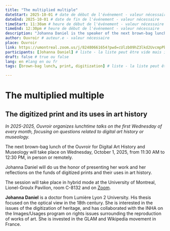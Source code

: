 ```yaml
---
title: "The multiplied multiple"
dateStart: 2025-10-01 # date de début de l'événement - valeur nécessaire
dateEnd: 2025-10-01 # date de fin de l'événement - valeur nécessaire
timeStart: 11:30am # heure de début de l'événement - valeur nécessaire
timeEnd: 12:30pm # heure de début de l'événement - valeur nécessaire
description: "Johanna Daniel is the speaker of the next brown-bag lunch of the Ouvroir for Digital Art History and Museology that will take place on Wednesday, October 1, 2025, from 11:30 AM to 12:30 PM, in person or remotely" # description - valeur  nécessaire
author: Ouvroir # auteur.e - valeur nécessaire
place: Ouvroir
link: https://umontreal.zoom.us/j/82480661654?pwd=cUlzb09hZ3lkd2UvcmpPbTdmQkZBQT09 # lien pour s'inscrire - peut être vide
participants: [Johanna Daniel] # liste - la liste peut être vide mais il faut une liste
draft: false # true ou false
lang: en #lang en ou fr
tags: [brown-bag lunch, print, digitization] # liste - la liste peut être vide mais il faut une liste

---
```


# The multiplied multiple

## The digitized print and its uses in art history

*In 2025-2025, Ouvroir organizes lunchtime talks on the first Wednesday of every month, focusing on questions related to digital art history or museology.*

The next brown-bag lunch of the Ouvroir for Digital Art History and Museology will take place on Wednesday, October 1, 2025, from 11:30 AM to 12:30 PM, in person or remotely.

Johanna Daniel will do us the honor of presenting her work and her reflections on the funds of digitized prints and their uses in art history.

The session will take place in hybrid mode at the University of Montreal, Lionel-Groulx Pavilion, room C-8132 and on [Zoom](https://umontreal.zoom.us/j/82480661654?pwd=cUlzb09hZ3lkd2UvcmpPbTdmQkZBQT09).



**Johanna Daniel** is a doctor from Lumière Lyon 2 University. His thesis focused on the optical view in the 18th century. She is interested in the issues of the digitization of heritage, and has collaborated with the INHA on the Images/Usages program on rights issues surrounding the reproduction of works of art. She is invested in the GLAM and Wikipedia movement in France.